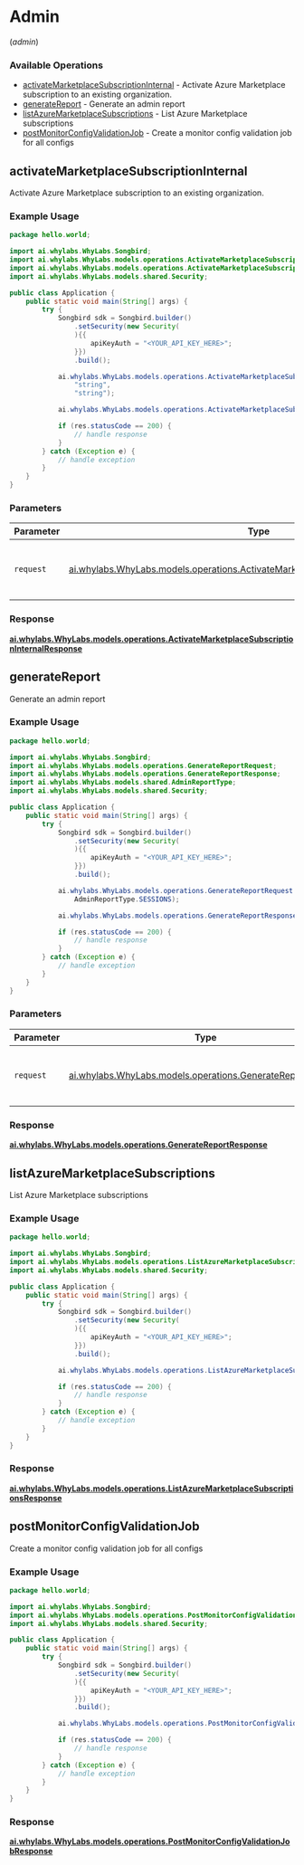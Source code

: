 # Admin
(*admin*)

### Available Operations

* [activateMarketplaceSubscriptionInternal](#activatemarketplacesubscriptioninternal) - Activate Azure Marketplace subscription to an existing organization.
* [generateReport](#generatereport) - Generate an admin report
* [listAzureMarketplaceSubscriptions](#listazuremarketplacesubscriptions) - List Azure Marketplace subscriptions
* [postMonitorConfigValidationJob](#postmonitorconfigvalidationjob) - Create a monitor config validation job for all configs

## activateMarketplaceSubscriptionInternal

Activate Azure Marketplace subscription to an existing organization.

### Example Usage

```java
package hello.world;

import ai.whylabs.WhyLabs.Songbird;
import ai.whylabs.WhyLabs.models.operations.ActivateMarketplaceSubscriptionInternalRequest;
import ai.whylabs.WhyLabs.models.operations.ActivateMarketplaceSubscriptionInternalResponse;
import ai.whylabs.WhyLabs.models.shared.Security;

public class Application {
    public static void main(String[] args) {
        try {
            Songbird sdk = Songbird.builder()
                .setSecurity(new Security(
                ){{
                    apiKeyAuth = "<YOUR_API_KEY_HERE>";
                }})
                .build();

            ai.whylabs.WhyLabs.models.operations.ActivateMarketplaceSubscriptionInternalRequest req = new ActivateMarketplaceSubscriptionInternalRequest(
                "string",
                "string");

            ai.whylabs.WhyLabs.models.operations.ActivateMarketplaceSubscriptionInternalResponse res = sdk.admin.activateMarketplaceSubscriptionInternal(req);

            if (res.statusCode == 200) {
                // handle response
            }
        } catch (Exception e) {
            // handle exception
        }
    }
}
```

### Parameters

| Parameter                                                                                                                                                        | Type                                                                                                                                                             | Required                                                                                                                                                         | Description                                                                                                                                                      |
| ---------------------------------------------------------------------------------------------------------------------------------------------------------------- | ---------------------------------------------------------------------------------------------------------------------------------------------------------------- | ---------------------------------------------------------------------------------------------------------------------------------------------------------------- | ---------------------------------------------------------------------------------------------------------------------------------------------------------------- |
| `request`                                                                                                                                                        | [ai.whylabs.WhyLabs.models.operations.ActivateMarketplaceSubscriptionInternalRequest](../../models/operations/ActivateMarketplaceSubscriptionInternalRequest.md) | :heavy_check_mark:                                                                                                                                               | The request object to use for the request.                                                                                                                       |


### Response

**[ai.whylabs.WhyLabs.models.operations.ActivateMarketplaceSubscriptionInternalResponse](../../models/operations/ActivateMarketplaceSubscriptionInternalResponse.md)**


## generateReport

Generate an admin report

### Example Usage

```java
package hello.world;

import ai.whylabs.WhyLabs.Songbird;
import ai.whylabs.WhyLabs.models.operations.GenerateReportRequest;
import ai.whylabs.WhyLabs.models.operations.GenerateReportResponse;
import ai.whylabs.WhyLabs.models.shared.AdminReportType;
import ai.whylabs.WhyLabs.models.shared.Security;

public class Application {
    public static void main(String[] args) {
        try {
            Songbird sdk = Songbird.builder()
                .setSecurity(new Security(
                ){{
                    apiKeyAuth = "<YOUR_API_KEY_HERE>";
                }})
                .build();

            ai.whylabs.WhyLabs.models.operations.GenerateReportRequest req = new GenerateReportRequest(
                AdminReportType.SESSIONS);

            ai.whylabs.WhyLabs.models.operations.GenerateReportResponse res = sdk.admin.generateReport(req);

            if (res.statusCode == 200) {
                // handle response
            }
        } catch (Exception e) {
            // handle exception
        }
    }
}
```

### Parameters

| Parameter                                                                                                      | Type                                                                                                           | Required                                                                                                       | Description                                                                                                    |
| -------------------------------------------------------------------------------------------------------------- | -------------------------------------------------------------------------------------------------------------- | -------------------------------------------------------------------------------------------------------------- | -------------------------------------------------------------------------------------------------------------- |
| `request`                                                                                                      | [ai.whylabs.WhyLabs.models.operations.GenerateReportRequest](../../models/operations/GenerateReportRequest.md) | :heavy_check_mark:                                                                                             | The request object to use for the request.                                                                     |


### Response

**[ai.whylabs.WhyLabs.models.operations.GenerateReportResponse](../../models/operations/GenerateReportResponse.md)**


## listAzureMarketplaceSubscriptions

List Azure Marketplace subscriptions

### Example Usage

```java
package hello.world;

import ai.whylabs.WhyLabs.Songbird;
import ai.whylabs.WhyLabs.models.operations.ListAzureMarketplaceSubscriptionsResponse;
import ai.whylabs.WhyLabs.models.shared.Security;

public class Application {
    public static void main(String[] args) {
        try {
            Songbird sdk = Songbird.builder()
                .setSecurity(new Security(
                ){{
                    apiKeyAuth = "<YOUR_API_KEY_HERE>";
                }})
                .build();

            ai.whylabs.WhyLabs.models.operations.ListAzureMarketplaceSubscriptionsResponse res = sdk.admin.listAzureMarketplaceSubscriptions();

            if (res.statusCode == 200) {
                // handle response
            }
        } catch (Exception e) {
            // handle exception
        }
    }
}
```


### Response

**[ai.whylabs.WhyLabs.models.operations.ListAzureMarketplaceSubscriptionsResponse](../../models/operations/ListAzureMarketplaceSubscriptionsResponse.md)**


## postMonitorConfigValidationJob

Create a monitor config validation job for all configs

### Example Usage

```java
package hello.world;

import ai.whylabs.WhyLabs.Songbird;
import ai.whylabs.WhyLabs.models.operations.PostMonitorConfigValidationJobResponse;
import ai.whylabs.WhyLabs.models.shared.Security;

public class Application {
    public static void main(String[] args) {
        try {
            Songbird sdk = Songbird.builder()
                .setSecurity(new Security(
                ){{
                    apiKeyAuth = "<YOUR_API_KEY_HERE>";
                }})
                .build();

            ai.whylabs.WhyLabs.models.operations.PostMonitorConfigValidationJobResponse res = sdk.admin.postMonitorConfigValidationJob();

            if (res.statusCode == 200) {
                // handle response
            }
        } catch (Exception e) {
            // handle exception
        }
    }
}
```


### Response

**[ai.whylabs.WhyLabs.models.operations.PostMonitorConfigValidationJobResponse](../../models/operations/PostMonitorConfigValidationJobResponse.md)**

